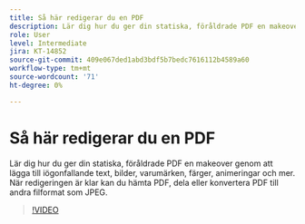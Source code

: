 ```yaml
---
title: Så här redigerar du en PDF
description: Lär dig hur du ger din statiska, föråldrade PDF en makeover genom att lägga till iögonfallande text, bilder, varumärken, färger, animeringar och annat
role: User
level: Intermediate
jira: KT-14852
source-git-commit: 409e067ded1abd3bdf5b7bedc7616112b4589a60
workflow-type: tm+mt
source-wordcount: '71'
ht-degree: 0%

---
```


# Så här redigerar du en PDF

Lär dig hur du ger din statiska, föråldrade PDF en makeover genom att lägga till iögonfallande text, bilder, varumärken, färger, animeringar och mer. När redigeringen är klar kan du hämta PDF, dela eller konvertera PDF till andra filformat som JPEG.

>[!VIDEO](https://video.tv.adobe.com/v/3427024?quality=12&learn=on&hidetitle=true)
